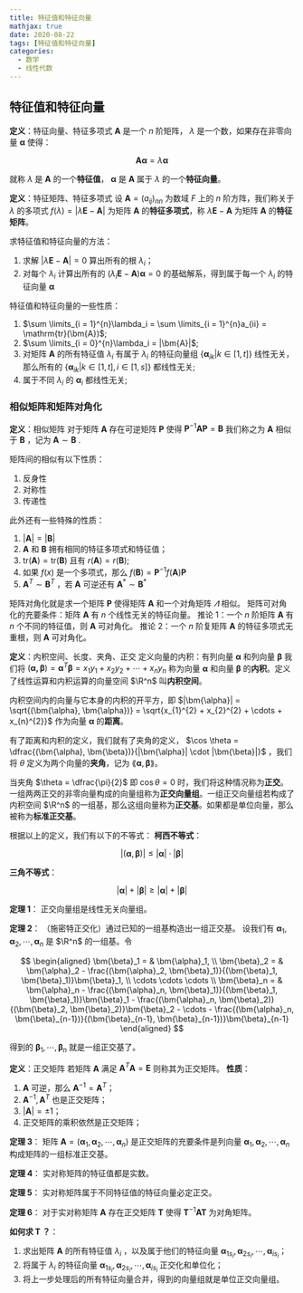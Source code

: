 ```yaml
---
title: 特征值和特征向量
mathjax: true
date: 2020-08-22
tags: [特征值和特征向量]
categories:
  - 数学
  - 线性代数
---
```


## 特征值和特征向量

**定义**：特征向量、特征多项式
$\bm{A}$ 是一个 $n$ 阶矩阵， $\lambda$ 是一个数，如果存在非零向量 $\bm{\alpha}$ 使得：

$$
\bm{A\alpha} = \lambda \bm{\alpha}
$$

就称 $\lambda$ 是 $\bm{A}$ 的一个**特征值**， $\bm{\alpha}$ 是 $\bm{A}$ 属于 $\lambda$ 的一个**特征向量**。

**定义**：特征矩阵、特征多项式
设 $\bm{A} = (a_{ij})_{nn}$ 为数域 $F$ 上的 $n$ 阶方阵，我们称关于 $\lambda$ 的多项式 $f(\lambda) = |\lambda \bm{E} - \bm{A}|$ 为矩阵 $\bm{A}$ 的**特征多项式**，称 $\lambda \bm{E} - \bm{A}$ 为矩阵 $\bm{A}$ 的**特征矩阵**。

求特征值和特征向量的方法：

1. 求解 $|\lambda \bm{E} - \bm{A}| = 0$ 算出所有的根 $\lambda_i$；
2. 对每个 $\lambda_i$ 计算出所有的 $(\lambda_i \bm{E} - \bm{A})\bm{\alpha} = 0$ 的基础解系，得到属于每一个 $\lambda_i$ 的特征向量 $\bm{\alpha}$

特征值和特征向量的一些性质：

1. $\sum \limits_{i = 1}^{n}\lambda_i = \sum \limits_{i = 1}^{n}a_{ii} = \mathrm{tr}(\bm{A})$;
2. $\sum \limits_{i = 0}^{n}\lambda_i = |\bm{A}|$;
3. 对矩阵 $\bm{A}$ 的所有特征值 $\lambda_i$ 有属于 $\lambda_i$ 的特征向量组 $\{\bm{\alpha}_{ik} \vert k \in [1, t] \}$ 线性无关，那么所有的 $\{\bm{\alpha}_{ik} \vert k \in [1, t], i \in [1, s] \}$ 都线性无关;
4. 属于不同 $\lambda_i$ 的 $\bm{\alpha}_i$ 都线性无关;

### 相似矩阵和矩阵对角化

**定义**：相似矩阵
对于矩阵 $\bm{A}$ 存在可逆矩阵 $\bm{P}$ 使得 $\bm{P}^{-1}\bm{AP} = \bm{B}$ 我们称之为 $\bm{A}$ 相似于 $\bm{B}$ ，记为 $\bm{A} \sim \bm{B}$ .

矩阵间的相似有以下性质：

1. 反身性
2. 对称性
3. 传递性

此外还有一些特殊的性质：

1. $|\bm{A}| = |\bm{B}|$
2. $\bm{A}$ 和 $\bm{B}$ 拥有相同的特征多项式和特征值；
3. $\mathrm{tr}(\bm{A}) = \mathrm{tr}(\bm{B})$ 且有 $r(\bm{A}) = r(\bm{B})$;
4. 如果 $f(x)$ 是一个多项式，那么 $f(\bm{B}) = \bm{P}^{-1} f(\bm{A}) \bm{P}$
5. $\bm{A}^T \sim \bm{B}^T$ ，若 $\bm{A}$ 可逆还有 $\bm{A}^*\sim\bm{B}^*$

矩阵对角化就是求一个矩阵 $\bm{P}$ 使得矩阵 $\bm{A}$ 和一个对角矩阵 $\varLambda$ 相似。
矩阵可对角化的充要条件：矩阵 $\bm{A}$ 有 $n$ 个线性无关的特征向量。
推论 1：一个 $n$ 阶矩阵 $\bm{A}$ 有 $n$ 个不同的特征值，则 $\bm{A}$ 可对角化。
推论 2：一个 $n$ 阶复矩阵 $\bm{A}$ 的特征多项式无重根，则 $\bm{A}$ 可对角化。

**定义**：内积空间、长度、夹角、正交
定义向量的内积：有列向量 $\bm{\alpha}$ 和列向量 $\bm{\beta}$ 我们将 $(\bm{\alpha, \beta}) = \bm{\alpha}^T\bm{\beta} = x_1y_1 + x_2y_2 + \cdots + x_ny_n$ 称为向量 $\bm{\alpha}$ 和向量 $\bm{\beta}$ 的**内积**。定义了线性运算和内积运算的向量空间 $\R^n$ 叫**内积空间**。

内积空间内的向量与它本身的内积的开平方，即 $|\bm{\alpha}| = \sqrt{(\bm{\alpha}, \bm{\alpha})} = \sqrt{x_{1}^{2} + x_{2}^{2} + \cdots + x_{n}^{2}}$ 作为向量 $\bm{\alpha}$ 的**距离**。

有了距离和内积的定义，我们就有了夹角的定义， $\cos \theta = \dfrac{(\bm{\alpha}, \bm{\beta})}{|\bm{\alpha}| \cdot |\bm{\beta}|}$ ，我们将 $\theta$ 定义为两个向量的**夹角**，记为 $\lang \bm{\alpha}, \bm{\beta} \rang$。

当夹角 $\theta = \dfrac{\pi}{2}$ 即 $\cos\theta = 0$ 时，我们将这种情况称为**正交**。一组两两正交的非零向量构成的向量组称为**正交向量组**。一组正交向量组若构成了内积空间 $\R^n$ 的一组基，那么这组向量称为**正交基**。如果都是单位向量，那么被称为**标准正交基**。

根据以上的定义，我们有以下的不等式：
**柯西不等式**：

$$
|(\bm{\alpha}, \bm{\beta})| \leqslant |\bm{\alpha}| \cdot |\bm{\beta}|
$$

**三角不等式**：

$$
|\bm{\alpha}| + |\bm{\beta}| \geqslant |\bm{\alpha}| + |\bm{\beta}|
$$

**定理 1**：
正交向量组是线性无关向量组。

**定理 2**：
（施密特正交化）通过已知的一组基构造出一组正交基。
设我们有 $\bm{\alpha}_1, \bm{\alpha}_2, \cdots, \bm{\alpha}_n$ 是 $\R^n$ 的一组基。令

$$
\begin{aligned}
\bm{\beta}_1 = & \bm{\alpha}_1, \\
\bm{\beta}_2 = & \bm{\alpha}_2 - \frac{(\bm{\alpha}_2, \bm{\beta}_1)}{(\bm{\beta}_1, \bm{\beta}_1)}\bm{\beta}_1, \\
\cdots \cdots \cdots \\
\bm{\beta}_n = & \bm{\alpha}_n - \frac{(\bm{\alpha}_n, \bm{\beta}_1)}{(\bm{\beta}_1, \bm{\beta}_1)}\bm{\beta}_1 - \frac{(\bm{\alpha}_n, \bm{\beta}_2)}{(\bm{\beta}_2, \bm{\beta}_2)}\bm{\beta}_2 - \cdots - \frac{(\bm{\alpha}_n, \bm{\beta}_{n-1})}{(\bm{\beta}_{n-1}, \bm{\beta}_{n-1})}\bm{\beta}_{n-1}
\end{aligned}
$$

得到的 $\bm{\beta}_1, \cdots, \bm{\beta}_n$ 就是一组正交基了。

**定义**：正交矩阵
若矩阵 $\bm{A}$ 满足 $\bm{A}^T \bm{A} = \bm{E}$ 则称其为正交矩阵。
**性质**：

1. $\bm{A}$ 可逆，那么 $\bm{A}^{-1} = \bm{A}^T$；
2. $\bm{A}^{-1}, \bm{A}^T$ 也是正交矩阵；
3. $|\bm{A}| = \pm 1$；
4. 正交矩阵的乘积依然是正交矩阵；

**定理 3**：
矩阵 $\bm{A} = (\bm{\alpha}_1, \bm{\alpha}_2, \cdots, \bm{\alpha}_n)$ 是正交矩阵的充要条件是列向量 $\bm{\alpha}_1, \bm{\alpha}_2, \cdots, \bm{\alpha}_n$ 构成矩阵的一组标准正交基。

**定理 4**：
实对称矩阵的特征值都是实数。

**定理 5**：
实对称矩阵属于不同特征值的特征向量必定正交。

**定理 6**：
对于实对称矩阵 $\bm{A}$ 存在正交矩阵 $\bm{T}$ 使得 $\bm{T}^{-1} \bm{A} \bm{T}$ 为对角矩阵。

**如何求 $\bm{T}$ ？**：

1. 求出矩阵 $\bm{A}$ 的所有特征值 $\lambda_i$ ，以及属于他们的特征向量 $\bm{\alpha}_{1s_i}, \bm{\alpha}_{2s_i}, \cdots, \bm{\alpha}_{is_i}$；
2. 将属于 $\lambda_i$ 的特征向量 $\bm{\alpha}_{1s_i}, \bm{\alpha}_{2s_i}, \cdots, \bm{\alpha}_{is_i}$ 正交化和单位化；
3. 将上一步处理后的所有特征向量合并，得到的向量组就是单位正交向量组。
